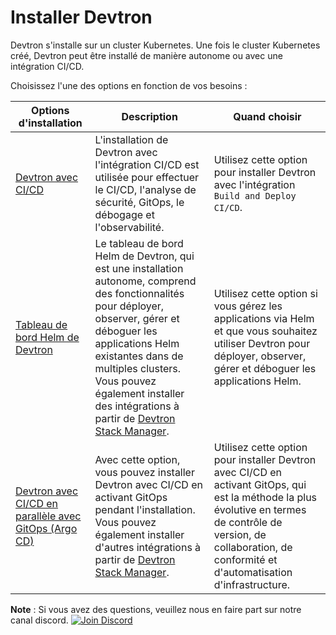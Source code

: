 ﻿# Installer Devtron


Devtron s'installe sur un cluster Kubernetes. Une fois le cluster Kubernetes créé, Devtron peut être installé de manière autonome ou avec une intégration CI/CD.

Choisissez l'une des options en fonction de vos besoins :

| Options d'installation | Description | Quand choisir  |
| --- | --- | --- |
| [Devtron avec CI/CD](https://docs.devtron.ai/install/install-devtron-with-cicd) | L'installation de Devtron avec l'intégration CI/CD est utilisée pour effectuer le CI/CD, l'analyse de sécurité, GitOps, le débogage et l'observabilité. | Utilisez cette option pour installer Devtron avec l'intégration `Build and Deploy CI/CD`. |
| [Tableau de bord Helm de Devtron](https://docs.devtron.ai/install/install-devtron) | Le tableau de bord Helm de Devtron, qui est une installation autonome, comprend des fonctionnalités pour déployer, observer, gérer et déboguer les applications Helm existantes dans de multiples clusters. Vous pouvez également installer des intégrations à partir de [Devtron Stack Manager](https://docs.devtron.ai/v/v0.6/usage/integrations). | Utilisez cette option si vous gérez les applications via Helm et que vous souhaitez utiliser Devtron pour déployer, observer, gérer et déboguer les applications Helm. |
| [Devtron avec CI/CD en parallèle avec GitOps (Argo CD)](https://docs.devtron.ai/install/install-devtron-with-cicd-with-gitops) | Avec cette option, vous pouvez installer Devtron avec CI/CD en activant GitOps pendant l'installation. Vous pouvez également installer d'autres intégrations à partir de [Devtron Stack Manager](https://docs.devtron.ai/v/v0.6/usage/integrations). |  Utilisez cette option pour installer Devtron avec CI/CD en activant GitOps, qui est la méthode la plus évolutive en termes de contrôle de version, de collaboration, de conformité et d'automatisation d'infrastructure.  |


**Note** : Si vous avez des questions, veuillez nous en faire part sur notre canal discord. [![Join Discord](https://img.shields.io/badge/Join%20us%20on-Discord-e01563.svg)](https://discord.gg/jsRG5qx2gp)
